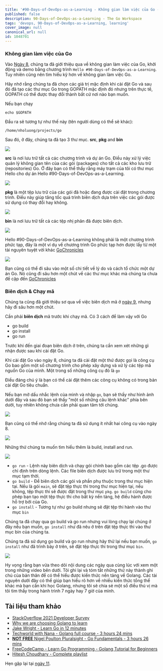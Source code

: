 ```yaml
---
title: '#90-Days-of-DevOps-as-a-Learning - Không gian làm việc của Go - Ngày 10'
published: false
description: 90-Days-of-DevOps-as-a-Learning - The Go Workspace
tags: 'devops, 90-Days-of-DevOps-as-a-Learning, learning'
cover_image: null
canonical_url: null
id: 1048701
---
```


### Không gian làm việc của Go

Vào [Ngày 8](day08.md), chúng ta đã giới thiệu qua về không gian làm việc của Go, khởi động và demo bằng chương trình `Hello #90-Days-of-DevOps-as-a-Learning`. Tuy nhiên cũng nên tìm hiểu kỹ hơn về không gian làm việc Go.

Hãy nhớ rằng chúng ta đã chọn các giá trị mặc định khi cài đặt Go và sau đó đã tạo các thư mục Go trong GOPATH mặc định đó nhưng trên thực tế, GOPATH có thể được thay đổi thành bất cứ nơi nào bạn muốn.

Nếu bạn chạy

```
echo $GOPATH
```

Đầu ra sẽ tương tự như thế này (tên người dùng có thể sẽ khác):

```
/home/nholuong/projects/go
```
Sau đó, ở đây, chúng ta đã tạo 3 thư mục.  **src**, **pkg** and **bin**

![](../../Days/Images/Day10_Go1.png)

**src** là nơi lưu trữ tất cả các chương trình và dự án Go. Điều này xử lý việc quản lý không gian tên của các gói (packages) cho tất cả các kho lưu trữ (repositories) Go. Ở đây bạn có thể thấy rằng máy trạm của tôi có thư mục Hello cho dự án Hello #90-Days-of-DevOps-as-a-Learning.

![](../../Days/Images/Day10_Go2.png)

**pkg** là một tệp lưu trữ của các gói đã hoặc đang được cài đặt trong chương trình. Điều này giúp tăng tốc quá trình biên dịch dựa trên việc các gói được sử dụng có thay đổi hay không.

![](../../Days/Images/Day10_Go3.png)

**bin** là nơi lưu trữ tất cả các tệp nhị phân đã được biên dịch.

![](../../Days/Images/Day10_Go4.png)

Hello #90-Days-of-DevOps-as-a-Learning không phải là một chương trình phức tạp, đây là một ví dụ về chương trình Go phức tạp hơn được lấy từ một tài nguyên tuyệt vời khác [GoChronicles](https://gochronicles.com/)

![](../../Days/Images/Day10_Go5.png)

Bạn cũng có thể đi sâu vào một số chi tiết về lý do và cách tổ chức một dự án Go. Nó cũng đi sâu hơn một chút về các thư mục khác mà chúng ta chưa đề cập đến [GoChronicles](https://gochronicles.com/project-structure/)

### Biên dịch & Chạy mã

Chúng ta cũng đã giới thiệu sơ qua về việc biên dịch mã ở [ngày 9](day09.md), nhưng hãy đi sâu hơn một chút.

Cần phải **biên dịch** mã trước khi chạy mã. Có 3 cách để làm vậy với Go

- go build
- go install
- go run

Trước khi đến giai đoạn biên dịch ở trên, chúng ta cần xem xét những gì nhận được sau khi cài đặt Go.

Khi cài đặt Go vào ngày 8, chúng ta đã cài đặt một thứ được gọi là công cụ Go bao gồm một số chương trình cho phép xây dựng và xử lý các tệp mã nguồn Go của mình. Một trong số những công cụ đó là `go`

Điều đáng chú ý là bạn có thể cài đặt thêm các công cụ không có trong bản cài đặt Go tiêu chuẩn.

Nếu bạn mở dấu nhắc lệnh của mình và nhập `go`, bạn sẽ thấy như hình ảnh dưới đây và sau đó bạn sẽ thấy "một số những câu lệnh khác" phía bên dưới, tuy nhiên không chưa cần phải quan tâm tới chúng.

![](../../Days/Images/Day10_Go6.png)

Bạn cũng có thể nhớ rằng chúng ta đã sử dụng ít nhất hai công cụ vào ngày 8.

![](../../Days/Images/Day10_Go7.png)

Những thứ chúng ta muốn tìm hiểu thêm là build, install and run.

![](../../Days/Images/Day10_Go8.png)

- `go run` - Lệnh này biên dịch và chạy gói chính bao gồm các tệp .go được chỉ định trên dòng lệnh. Các file biên dịch được lưu trữ trong một thư mục tạm thời.
- `go build` - Để biên dịch các gói và phần phụ thuộc trong thư mục hiện tại. Nếu là gói `main`, sẽ đặt tệp thực thi trong thư mục hiện tại, nếu không, tệp thực thi sẽ được đặt trong thư mục `pkg`. `go build` cũng cho phép bạn tạo một tệp thực thi cho bất kỳ nền tảng, hệ điều hành được hỗ trợ bởi của Go.
- `go install` - Tương tự như go build nhưng sẽ đặt tệp thi hành vào thư mục `bin`

Chúng ta đã chạy qua go build và go run nhưng vui lòng chạy lại chúng ở đây nếu bạn muốn, `go install` như đã nêu ở trên đặt tệp thực thi vào thư mục bin của chúng ta.

Chúng ta đã sử dụng go build và go run nhưng hãy thử lại nếu bạn muốn, `go install` như đã trình bày ở trên, sẽ đặt tệp thực thi trong thư mục `bin`.

![](../../Days/Images/Day10_Go9.png)

Hy vọng rằng bạn vừa theo dõi nội dung các ngày qua cùng lúc với xem một trong những video bên dưới. Tôi ghi lại và tóm tắt những thứ này thành ghi chú của bản thân để có thể hiểu được kiến ​​thức nền tảng về Golang. Các tài nguyên dưới đây có thể giúp bạn hiểu rõ hơn về nhiều kiến thức tổng thể khác mà bạn cần khi học Golang, nhưng tôi sẽ chia sẻ một số điều thú vị mà tôi tìm thấy trong hành trình 7 ngày hay 7 giờ của mình.

## Tài liệu tham khảo

- [StackOverflow 2021 Developer Survey](https://insights.stackoverflow.com/survey/2021)
- [Why we are choosing Golang to learn](https://www.youtube.com/watch?v=7pLqIIAqZD4&t=9s)
- [Jake Wright - Learn Go in 12 minutes](https://www.youtube.com/watch?v=C8LgvuEBraI&t=312s)
- [Techworld with Nana - Golang full course - 3 hours 24 mins](https://www.youtube.com/watch?v=yyUHQIec83I)
- [**NOT FREE** Nigel Poulton Pluralsight - Go Fundamentals - 3 hours 26 mins](https://www.pluralsight.com/courses/go-fundamentals)
- [FreeCodeCamp - Learn Go Programming - Golang Tutorial for Beginners](https://www.youtube.com/watch?v=YS4e4q9oBaU&t=1025s)
- [Hitesh Choudhary - Complete playlist](https://www.youtube.com/playlist?list=PLRAV69dS1uWSR89FRQGZ6q9BR2b44Tr9N)

Hẹn gặp lại tại [ngày 11](day11.md).
